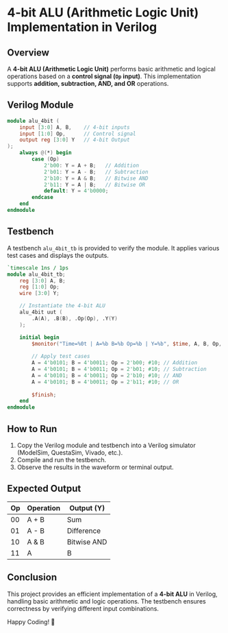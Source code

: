 # 4-bit ALU (Arithmetic Logic Unit) Implementation in Verilog

## Overview
A **4-bit ALU (Arithmetic Logic Unit)** performs basic arithmetic and logical operations based on a **control signal (`Op` input)**. This implementation supports **addition, subtraction, AND, and OR** operations.

## Verilog Module

```verilog
module alu_4bit (
    input [3:0] A, B,    // 4-bit inputs
    input [1:0] Op,      // Control signal
    output reg [3:0] Y   // 4-bit Output
);
    always @(*) begin
        case (Op)
            2'b00: Y = A + B;   // Addition
            2'b01: Y = A - B;   // Subtraction
            2'b10: Y = A & B;   // Bitwise AND
            2'b11: Y = A | B;   // Bitwise OR
            default: Y = 4'b0000;
        endcase
    end
endmodule
```

## Testbench
A testbench `alu_4bit_tb` is provided to verify the module. It applies various test cases and displays the outputs.

```verilog
`timescale 1ns / 1ps
module alu_4bit_tb;
    reg [3:0] A, B;
    reg [1:0] Op;
    wire [3:0] Y;

    // Instantiate the 4-bit ALU
    alu_4bit uut (
        .A(A), .B(B), .Op(Op), .Y(Y)
    );

    initial begin
        $monitor("Time=%0t | A=%b B=%b Op=%b | Y=%b", $time, A, B, Op, Y);
        
        // Apply test cases
        A = 4'b0101; B = 4'b0011; Op = 2'b00; #10; // Addition
        A = 4'b0101; B = 4'b0011; Op = 2'b01; #10; // Subtraction
        A = 4'b0101; B = 4'b0011; Op = 2'b10; #10; // AND
        A = 4'b0101; B = 4'b0011; Op = 2'b11; #10; // OR
        
        $finish;
    end
endmodule
```

## How to Run
1. Copy the Verilog module and testbench into a Verilog simulator (ModelSim, QuestaSim, Vivado, etc.).
2. Compile and run the testbench.
3. Observe the results in the waveform or terminal output.

## Expected Output

| Op  | Operation | Output (Y) |
|-----|-----------|-----------|
| 00  | A + B     | Sum       |
| 01  | A - B     | Difference |
| 10  | A & B     | Bitwise AND |
| 11  | A | B     | Bitwise OR |

## Conclusion
This project provides an efficient implementation of a **4-bit ALU** in Verilog, handling basic arithmetic and logic operations. The testbench ensures correctness by verifying different input combinations.

Happy Coding! 🚀


